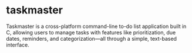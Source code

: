 # taskmaster
Taskmaster is a cross-platform command-line to-do list application built in C, allowing users to manage tasks with features like prioritization, due dates, reminders, and categorization—all through a simple, text-based interface.
